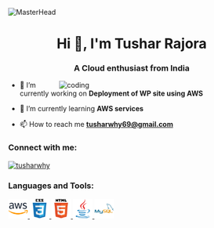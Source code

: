 ![MasterHead](https://www.globaldots.com/wp-content/themes/globaldots_v2_etyhadar/assets/images/resources-featured-image.jpg)
<h1 align="center">Hi 👋, I'm Tushar Rajora</h1>
<h3 align="center">A Cloud enthusiast from India</h3>
<img align= "right" alt=coding width= "400" src="https://thumbs.gfycat.com/AlertRadiantHoiho-size_restricted.gif">

- 🔭 I’m currently working on **Deployment of WP site using AWS**

- 🌱 I’m currently learning **AWS services**

- 📫 How to reach me **tusharwhy69@gmail.com**

<h3 align="left">Connect with me:</h3>
<p align="left">
<a href="https://instagram.com/tusharwhy" target="blank"><img align="center" src="https://raw.githubusercontent.com/rahuldkjain/github-profile-readme-generator/master/src/images/icons/Social/instagram.svg" alt="tusharwhy" height="30" width="40" /></a>
</p>

<h3 align="left">Languages and Tools:</h3>
<p align="left"> <a href="https://aws.amazon.com" target="_blank" rel="noreferrer"> <img src="https://raw.githubusercontent.com/devicons/devicon/master/icons/amazonwebservices/amazonwebservices-original-wordmark.svg" alt="aws" width="40" height="40"/> </a> <a href="https://www.w3schools.com/css/" target="_blank" rel="noreferrer"> <img src="https://raw.githubusercontent.com/devicons/devicon/master/icons/css3/css3-original-wordmark.svg" alt="css3" width="40" height="40"/> </a> <a href="https://www.w3.org/html/" target="_blank" rel="noreferrer"> <img src="https://raw.githubusercontent.com/devicons/devicon/master/icons/html5/html5-original-wordmark.svg" alt="html5" width="40" height="40"/> </a> <a href="https://www.java.com" target="_blank" rel="noreferrer"> <img src="https://raw.githubusercontent.com/devicons/devicon/master/icons/java/java-original.svg" alt="java" width="40" height="40"/> </a> <a href="https://www.mysql.com/" target="_blank" rel="noreferrer"> <img src="https://raw.githubusercontent.com/devicons/devicon/master/icons/mysql/mysql-original-wordmark.svg" alt="mysql" width="40" height="40"/> </a> </p>
